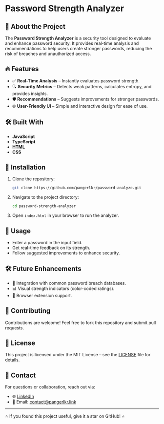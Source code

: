 # Password Strength Analyzer

## 🚀 About the Project
The **Password Strength Analyzer** is a security tool designed to evaluate and enhance password security. It provides real-time analysis and recommendations to help users create stronger passwords, reducing the risk of breaches and unauthorized access.

## 🔥 Features
- ✅ **Real-Time Analysis** – Instantly evaluates password strength.
- 🔍 **Security Metrics** – Detects weak patterns, calculates entropy, and provides insights.
- 🛡 **Recommendations** – Suggests improvements for stronger passwords.
- 🌐 **User-Friendly UI** – Simple and interactive design for ease of use.

## 🛠 Built With
- **JavaScript**
- **TypeScript**
- **HTML**
- **CSS**

## 📌 Installation
1. Clone the repository:
   ```bash
   git clone https://github.com/pangerlkr/password-analyze.git
   ```
2. Navigate to the project directory:
   ```bash
   cd password-strength-analyzer
   ```
3. Open `index.html` in your browser to run the analyzer.

## 🚀 Usage
- Enter a password in the input field.
- Get real-time feedback on its strength.
- Follow suggested improvements to enhance security.

## 🛠 Future Enhancements
- 🔐 Integration with common password breach databases.
- 📊 Visual strength indicators (color-coded ratings).
- 📢 Browser extension support.

## 🤝 Contributing
Contributions are welcome! Feel free to fork this repository and submit pull requests.

## 📜 License
This project is licensed under the MIT License – see the [LICENSE](LICENSE) file for details.

## 📩 Contact
For questions or collaboration, reach out via:
- 🌐 [LinkedIn](https://linkedin.com/in/pangerlkr)
- 📧 Email: contact@pangerlkr.link
---

⭐ If you found this project useful, give it a star on GitHub! ⭐
